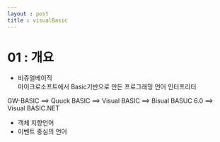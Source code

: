 ```yaml
---
layout : post
title : visualBasic
---
```


01 : 개요 
===
+ 비쥬얼베이직  
마이크로소프트에서 Basic기반으로 만든 프로그래밍 언어
인터프리터

GW-BASIC ==> Quuck BASIC ==> Visual BASIC ==> Bisual BASUC 6.0 ==> Visual BASIC.NET

+ 객체 지향언어
+ 이벤트 중심의 언어





